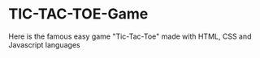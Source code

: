 # TIC-TAC-TOE-Game
Here is the famous easy game "Tic-Tac-Toe" made with HTML, CSS and Javascript languages
